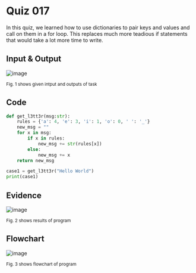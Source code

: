 # Quiz 017
In this quiz, we learned how to use dictionaries to pair keys and values and call on them in a for loop. This replaces much more teadious if statements that would take a lot more time to write.
## Input & Output
![image](https://github.com/Amine-Itani/Unit-1/assets/123438294/ac81c00c-7187-49f3-866f-20adb516f54f)

<sub>Fig. 1 shows given intput and outputs of task
## Code

```py
def get_l3tt3r(msg:str):
    rules = {'a': 4, 'e': 3, 'i': 1, 'o': 0, ' ': '_'}
    new_msg = ""
    for x in msg:
        if x in rules:
            new_msg += str(rules[x])
        else:
            new_msg += x
    return new_msg

case1 = get_l3tt3r("Hello World")
print(case1)
```

## Evidence
![image](https://github.com/Amine-Itani/Unit-1/assets/123438294/ec5e45c2-ab70-4fbf-98c6-48a222f75052)

<sub>Fig. 2 shows results of program

## Flowchart
![image](https://github.com/Amine-Itani/Unit-1/assets/123438294/064a8cae-d2e8-4db2-908f-f8c6438e73be)

<sub>Fig. 3 shows flowchart of program
